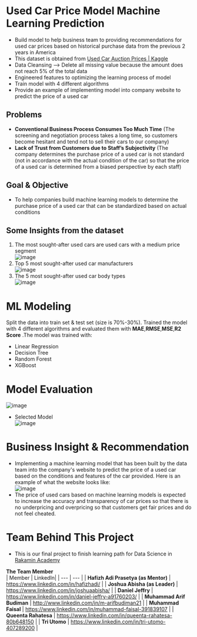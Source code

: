# Used Car Price Model Machine Learning Prediction
* Build model to help business team to providing recommendations for used car prices based on historical purchase data from the previous 2 years in America
* This dataset is obtained from [Used Car Auction Prices | Kaggle](https://www.kaggle.com/tunguz/used-car-auction-prices)
* Data Cleansing --> Delete all missing value because the amount does not reach 5% of the total data
* Engineered features to optimizing the learning process of model
* Train model with 4 different algorithms
* Provide an example of implementing model into company website to predict the price of a used car

## Problems
* **Conventional Business Process Consumes Too Much Time** (The screening and negotiation process takes a long time, so customers become hesitant and tend not to sell their cars to our company)
* **Lack of Trust from Customers due to Staff’s Subjectivity** (The company determines the purchase price of a used car is not standard (not in accordance with the actual condition of the car) so that the price of a used car is determined from a biased perspective by each staff)

## Goal & Objective
* To help companies build machine learning models to determine the purchase price of a used car that can be standardized based on actual conditions

## Some Insights from the dataset
1. The most sought-after used cars are used cars with a medium price segment<br>
![image](https://user-images.githubusercontent.com/99066590/158050238-79931b81-fd10-49f7-ad5f-c67567b06d78.png)<br>
2. Top 5 most sought-after used car manufacturers<br>
![image](https://user-images.githubusercontent.com/99066590/158050346-4a88a740-79c9-4cf5-801c-fac3104d9b22.png)<br>
3. The 5 most sought-after used car body types<br>
![image](https://user-images.githubusercontent.com/99066590/158050426-cbe836e3-0001-4700-916c-859ce6c39d89.png)<br>

# ML Modeling
Split the data into train set & test set (size is 70%-30%).
Trained the model with 4 different algorithms and evaluated them with **MAE**,**RMSE**,**MSE**,**R2 Score** .The model was trained with:
* Linear Regression
* Decision Tree
* Random Forest
* XGBoost

# Model Evaluation
![image](https://user-images.githubusercontent.com/99066590/158050575-d59c5766-e005-4746-b554-5b56be3fcea2.png)
* Selected Model<br>
![image](https://user-images.githubusercontent.com/99066590/158050655-cfd284a2-3084-46bb-aa46-2e12431cf453.png)<br>

# Business Insight & Recommendation
* Implementing a machine learning model that has been built by the data team into the company's website to predict the price of a used car based on the conditions and features of the car provided. Here is an example of what the website looks like:<br>
![image](https://user-images.githubusercontent.com/99066590/158050712-73688858-5a2e-4c23-a1f9-23f8a99a39d8.png)<br>
* The price of used cars based on machine learning models is expected to increase the accuracy and transparency of car prices so that there is no underpricing and overpricing so that customers get fair prices and do not feel cheated.

# Team Behind This Project
* This is our final project to finish learning path for Data Science in [Rakamin Academy](https://rakamin.com/)<br>

**The Team Member**<br>
| Member | LinkedIn|
| --- | --- |
| **Hafizh Adi Prasetya (as Mentor)** | https://www.linkedin.com/in/hafizhadi/ |
| **Joshua Abisha (as Leader)** | https://www.linkedin.com/in/joshuaabisha/ |
| **Daniel Jeffry** | https://www.linkedin.com/in/daniel-jeffry-a91760203/ |
| **Muhammad Arif Budiman** | http://www.linkedin.com/in/m-arifbudiman21 |
| **Muhammad Faisal** | https://www.linkedin.com/in/muhammad-faisal-391839107 |
| **Queenta Rahatesa** | https://www.linkedin.com/in/queenta-rahatesa-80b648150 |
| **Tri Utomo** | https://www.linkedin.com/in/tri-utomo-407289200 |
